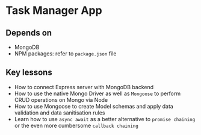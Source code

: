 # Task Manager App

## Depends on
- MongoDB
- NPM packages: refer to `package.json` file

## Key lessons
- How to connect Express server with MongoDB backend
- How to use the native Mongo Driver as well as `Mongoose` to perform CRUD operations on Mongo via Node
- How to use Mongoose to create Model schemas and apply data validation and data sanitisation rules
- Learn how to use `async await` as a better alternative to `promise chaining` or the even more cumbersome `callback chaining`
